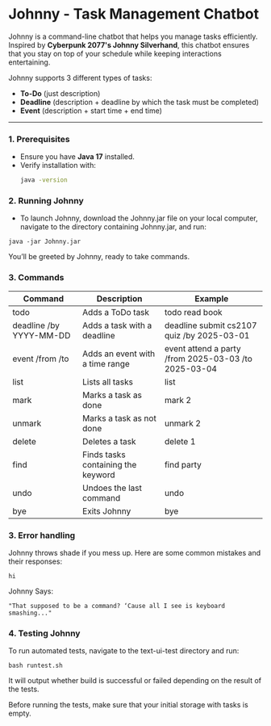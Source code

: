 # Johnny - Task Management Chatbot

Johnny is a command-line chatbot that helps you manage tasks efficiently. Inspired by **Cyberpunk 2077's Johnny Silverhand**, this chatbot ensures that you stay on top of your schedule while keeping interactions entertaining.

Johnny supports 3 different types of tasks:

* **To-Do** (just description)
* **Deadline** (description + deadline by which the task must be completed)
* **Event** (description + start time + end time)

---

### **1. Prerequisites**
- Ensure you have **Java 17** installed.
- Verify installation with:
  ```sh
  java -version

### **2. Running Johnny**
- To launch Johnny, download the Johnny.jar file on your local computer, navigate to the directory containing Johnny.jar, and run:
```angular2html
java -jar Johnny.jar
```
You’ll be greeted by Johnny, ready to take commands.

### **3. Commands**
Command | Description            |Example
|----------|------------------------|----------|
todo <task>| Adds a ToDo task       |todo read book 
deadline <task> /by YYYY-MM-DD| Adds a task with a deadline |deadline submit cs2107 quiz /by 2025-03-01
event <task> /from <date> /to <date>| Adds an event with a time range |event attend a party /from 2025-03-03 /to 2025-03-04
list| Lists all tasks        |list
mark <task number>| Marks a task as done   |mark 2
unmark <task number>|Marks a task as not done|unmark 2
delete <task number>|	Deletes a task|delete 1
find <keyword>|Finds tasks containing the keyword|find party
undo|	Undoes the last command|undo
bye|Exits Johnny|bye

### **3. Error handling**
Johnny throws shade if you mess up. Here are some common mistakes and their responses:
```angular2html
hi
```
Johnny Says:
```
"That supposed to be a command? ‘Cause all I see is keyboard smashing..."
```

### **4. Testing Johnny**
To run automated tests, navigate to the text-ui-test directory and run:
```angular2html
bash runtest.sh
```
It will output whether build is successful or failed depending on the result of the tests.

Before running the tests, make sure that your initial storage with tasks is empty.


